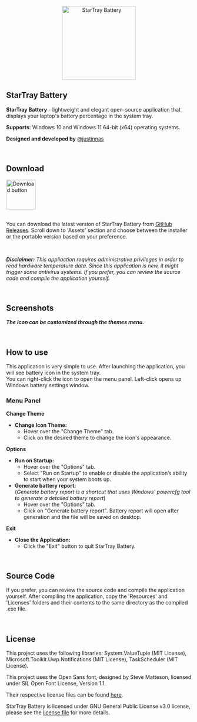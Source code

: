 <div align="center">
  <img src="https://github.com/user-attachments/assets/28666462-e956-4213-bc72-8ed6af153855" alt="StarTray Battery" height="200">
</div>



## StarTray Battery

**StarTray Battery** - lightweight and elegant open-source application that displays your laptop's battery percentage in the system tray.

**Supports**: Windows 10 and Windows 11 64-bit (x64) operating systems.

**Designed and developed by** [@justinnas](https://github.com/justinnas)

<br>

## Download
<div>
  <a href="https://github.com/justinnas/StarTray-Battery/releases/download/v1.2/StarTray-Battery-Setup.exe">
    <img src="https://github.com/user-attachments/assets/553047bd-3e99-492f-831c-1a580dadea76" alt="Download button" height="80">
  </a>
</div>

<br>

You can download the latest version of StarTray Battery from [GitHub Releases](https://github.com/justinnas/StarTray-Battery/releases). Scroll down to 'Assets' section and choose between the installer or the portable version based on your preference.

<br>

***Disclaimer:** This appliaction requires administrative privileges in order to read hardware temperature data. Since this application is new, it might trigger some antivirus systems. If you prefer, you can review the source code and compile the application yourself.*

<br>

## Screenshots
***The icon can be customized through the themes menu.***
<div display="flex">
</div>

<br>

## How to use

This application is very simple to use. After launching the application, you will see battery icon in the system tray. <br>
You can right-click the icon to open the menu panel. Left-click opens up Windows battery settings window.

### Menu Panel

**Change Theme**

- **Change Icon Theme:**
    - Hover over the "Change Theme" tab.
    - Click on the desired theme to change the icon's appearance.

**Options**

- **Run on Startup:**
    - Hover over the "Options" tab.
    - Select "Run on Startup" to enable or disable the application’s ability to start when your system boots up.
- **Generate battery report:**
  <br>(*Generate battery report is a shortcut that uses Windows' powercfg tool to generate a detailed battery report*)
    - Hover over the "Options" tab.
    - Click on "Generate battery report". Battery report will open after generation and the file will be saved on desktop.

**Exit**

- **Close the Application:**
    - Click the "Exit" button to quit StarTray Battery.

<br>

## Source Code

If you prefer, you can review the source code and compile the application yourself. After compiling the application, copy the 'Resources' and 'Licenses' folders and their contents to the same directory as the compiled .exe file.

<br>

## License

This project uses the following libraries: System.ValueTuple (MIT License), Microsoft.Toolkit.Uwp.Notifications (MIT License), TaskScheduler (MIT License).

This project uses the Open Sans font, designed by Steve Matteson, licensed under SIL Open Font License, Version 1.1.

Their respective license files can be found [here](https://github.com/justinnas/StarTray-Battery/tree/main/Licenses).

StarTray Battery is licensed under GNU General Public License v3.0 license, please see the [license file](https://github.com/justinnas/StarTray-Battery/blob/main/LICENSE.txt) for more details.
